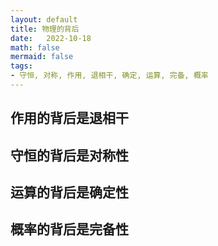 ```yaml
---
layout: default
title: 物理的背后
date:   2022-10-18
math: false
mermaid: false
tags:
- 守恒, 对称, 作用, 退相干, 确定, 运算, 完备, 概率
---
```


## 作用的背后是退相干

## 守恒的背后是对称性

## 运算的背后是确定性

## 概率的背后是完备性